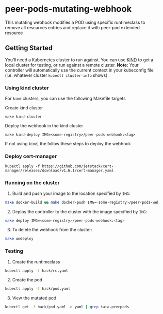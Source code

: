 # peer-pods-mutating-webhook
This mutating webhook modifies a POD using specific runtimeclass to remove
all resources entries and replace it with peer-pod extended resource


## Getting Started
You’ll need a Kubernetes cluster to run against. You can use [KIND](https://sigs.k8s.io/kind) to get a local cluster for testing, or run against a remote cluster.
**Note:** Your controller will automatically use the current context in your kubeconfig file (i.e. whatever cluster `kubectl cluster-info` shows).

### Using kind cluster
For `kind` clusters, you can use the following Makefile targets

Create kind cluster
```
make kind-cluster
```
Deploy the webhook in the kind cluster
```
make kind-deploy IMG=<some-registry>/peer-pods-webhook:<tag>
```

If not using `kind`, the follow these steps to deploy the webhook

### Deploy cert-manager
```
kubectl apply -f https://github.com/jetstack/cert-manager/releases/download/v1.6.1/cert-manager.yaml
```

### Running on the cluster
1. Build and push your image to the location specified by `IMG`:
	
```sh
make docker-build && make docker-push IMG=<some-registry>/peer-pods-webhook:<tag>
```
	
2. Deploy the controller to the cluster with the image specified by `IMG`:

```sh
make deploy IMG=<some-registry>/peer-pods-webhook:<tag>
```

3. To delete the webhook from the cluster:

```sh
make undeploy
```

### Testing
1. Create the runtimeclass
```sh
kubectl apply -f hack/rc.yaml
```
2. Create the pod
```sh
kubectl apply -f hack/pod.yaml
```
3. View the mutated pod
```sh
kubectl get -f hack/pod.yaml -o yaml | grep kata.peerpods
```
